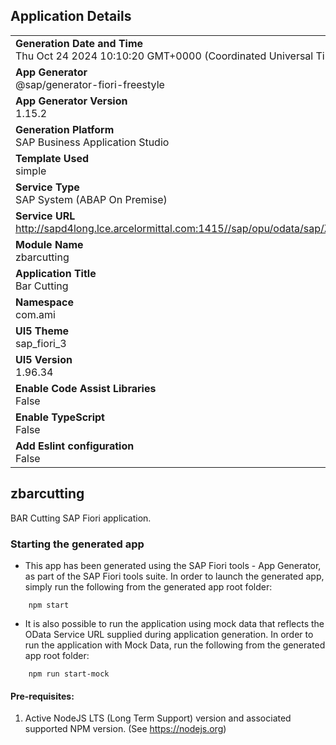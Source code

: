 ## Application Details
|               |
| ------------- |
|**Generation Date and Time**<br>Thu Oct 24 2024 10:10:20 GMT+0000 (Coordinated Universal Time)|
|**App Generator**<br>@sap/generator-fiori-freestyle|
|**App Generator Version**<br>1.15.2|
|**Generation Platform**<br>SAP Business Application Studio|
|**Template Used**<br>simple|
|**Service Type**<br>SAP System (ABAP On Premise)|
|**Service URL**<br>http://sapd4long.lce.arcelormittal.com:1415//sap/opu/odata/sap/ZMM_BAR_CUTTING_SRV|
|**Module Name**<br>zbarcutting|
|**Application Title**<br>Bar Cutting|
|**Namespace**<br>com.ami|
|**UI5 Theme**<br>sap_fiori_3|
|**UI5 Version**<br>1.96.34|
|**Enable Code Assist Libraries**<br>False|
|**Enable TypeScript**<br>False|
|**Add Eslint configuration**<br>False|

## zbarcutting

BAR Cutting SAP Fiori application.

### Starting the generated app

-   This app has been generated using the SAP Fiori tools - App Generator, as part of the SAP Fiori tools suite.  In order to launch the generated app, simply run the following from the generated app root folder:

```
    npm start
```

- It is also possible to run the application using mock data that reflects the OData Service URL supplied during application generation.  In order to run the application with Mock Data, run the following from the generated app root folder:

```
    npm run start-mock
```

#### Pre-requisites:

1. Active NodeJS LTS (Long Term Support) version and associated supported NPM version.  (See https://nodejs.org)


